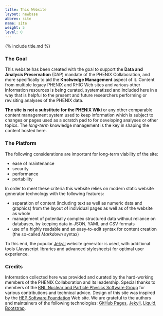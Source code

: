 ```yaml
---
title: This Website
layout: newbase
abbrev: site
name: site
weight: 5
level: 0
---
```

{% include title.md %}

### The Goal
This website has been created with the goal to support the **Data and Analysis Preservation** (DAP)
mandate of the PHENIX Collaboration, and more specifically to aid the **Knolwedge Management** aspect of it.
Content from multiple legacy PHENIX and RHIC Web sites and various other information resources is being curated,
systematized and included here in a way that is helpful to the present and future researchers performing
or revisiting analyses of the PHENIX data.

**The site is not a substitute for the PHENIX Wiki** or any other comparable content management
system used to keep information which is subject to changes or pages used as a scratch pad
to for developing analyses or other topics. The *long-term* knowledge management is the key
in shaping the content hosted here.

### The Platform
The following considerations are important for long-term viability of the site:
* ease of maintenance
* security
* performance
* portability

In order to meet these criteria this website relies on modern static
website generator technology with the following features:
* separation of content (including text as well as numeric data and graphics) from the layout of individual pages as well as of the website as whole
* management of potentially complex structured data without reliance on databases, by keeping data in JSON, YAML and CSV formats
* use of a highly readable and an easy-to-edit syntax for content creation (the so-called *Markdown* syntax)

To this end, the popular <a href="http://jekyllrb.com/">Jekyll</a> website generator is used, with
additional tools (Javascript libraries and advanced stylesheets) for optimal user experience.


### Credits
Information collected here was provided and curated by the hard-working members of the PHENIX Collaboration
and its leadership. Special thanks to members of the <a href="https://npps.bnl.gov/">BNL Nuclear and Particle Physics Software Group</a> for various contributions and technical advice.
Design of this site was inspired by the <a href="http://hepsoftwarefoundation.org/">HEP Software Foundation</a> Web site.
We are grateful to the authors and maintainers of the following technologies: <a href="https://pages.github.com/">GitHub Pages</a>,
 <a href="http://jekyllrb.com/">Jekyll</a>, <a href="https://shopify.github.io/liquid/">Liquid</a>, <a href="http://getbootstrap.com/">Bootstrap</a>.
